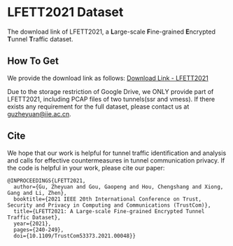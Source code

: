 # LFETT2021 Dataset
The download link of LFETT2021, a **L**arge-scale **F**ine-grained **E**ncrypted **T**unnel **T**raffic dataset.

## How To Get
We provide the download link as follows: [Download Link - LFETT2021](https://drive.google.com/drive/folders/1cGQU8LlpCLWUVtNUEqD3vgH09hzfFUt1)

Due to the storage restriction of Google Drive, we ONLY provide part of LFETT2021, including PCAP files of two tunnels(ssr and vmess). If there exists any requirement for the full dataset, please contact us at guzheyuan@iie.ac.cn.

## Cite
We hope that our work is helpful for tunnel traffic identification and analysis and calls for effective countermeasures in tunnel communication privacy. If the code is helpful in your work, please cite our paper:
```
@INPROCEEDINGS{LFETT2021,
  author={Gu, Zheyuan and Gou, Gaopeng and Hou, Chengshang and Xiong, Gang and Li, Zhen},
  booktitle={2021 IEEE 20th International Conference on Trust, Security and Privacy in Computing and Communications (TrustCom)}, 
  title={LFETT2021: A Large-scale Fine-grained Encrypted Tunnel Traffic Dataset}, 
  year={2021},
  pages={240-249},
  doi={10.1109/TrustCom53373.2021.00048}}
  ```
